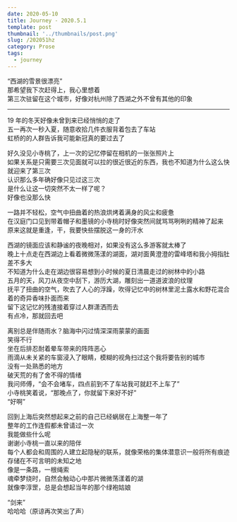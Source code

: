 ```yaml
---
date: 2020-05-10
title: Journey - 2020.5.1
template: post
thumbnail: '../thumbnails/post.png'
slug: /202051hz
category: Prose
tags:
  - journey
---
```


“西湖的雪景很漂亮”<br />
那希望我下次赶得上，我心里想着<br />
第三次驻留在这个城市，好像对杭州除了西湖之外不曾有其他的印象

---

19 年的冬天好像未曾到来已经悄悄的走了<br />
五一再次一秒入夏，随意收拾几件衣服背着包去了车站<br />
虹桥的的人群告诉我可能新冠真的要过去了

好久没见小寺桃了，上一次的记忆停留在相机的一张张照片上<br />
如果关系是只需要三次见面就可以拉的很近很近的东西，我也不知道为什么这么快就迎来了第三次<br />
认识那么多年确好像只见过这三次<br />
是什么让这一切突然不太一样了呢？<br />
好像也没那么快<br />

一路并不轻松，空气中扭曲着的热浪烘烤着满身的风尘和疲惫<br />
在汉庭门口见到带着帽子和墨镜的小寺桃时好像突然间就骂骂咧咧的精神了起来<br />
原来这就是重逢，干，我要快些摆脱这一身的汗水<br />

西湖的镜面应该和静谧的夜晚相对，如果没有这么多游客就太棒了<br />
晚上十点走在西湖边上看着微微荡漾的湖面，湖对面黄澄澄的雷峰塔和我小拇指肚差不多大<br />
不知道为什么走在湖边很容易想到小时候的夏日清晨走过的树林中的小路<br />
五月的天，风刀从夜空中刮下，游历大湖，雕刻出一道道波浪的纹理<br />
抚平了扭曲的空气，吹去了人心的浮躁，吹得记忆中的树林里泥土露水和野花混合着的奇异香味扑面而来<br />
留下这记忆的残渣接着穿过人群潇洒而去<br />
有点冷，那就回去吧<br />

离别总是伴随雨水？脑海中闪过情深深雨蒙蒙的画面<br />
笑得不行<br />
坐在后排忍耐着晕车带来的阵阵恶心<br />
雨滴从未关紧的车窗浸入了眼睛，模糊的视角扫过这个我将要告别的城市<br />
没有一处熟悉的地方<br />
破天荒的有了舍不得的情绪<br />
我问师傅，“会不会堵车，四点前到不了车站我可就赶不上车了”<br />
小寺桃笑着说，“那晚点了，你就留下来好不好”<br />
“好啊”<br />

回到上海后突然想起来之前的自己已经蜗居在上海整一年了<br />
整年的工作连假都未曾请过一次<br />
我能做些什么呢<br />
谢谢小寺桃一直以来的陪伴<br />
每个人都会和周围的人建立起隐秘的联系，就像荣格的集体潜意识一般将所有痕迹存储在不可言明的未知之地<br />
像是一条路，一根绳索<br />
魂牵梦绕时，自然会触动心中那片微微荡漾着的湖<br />
就像李淳罡，总是会想起当年的那个绿袍姑娘<br />

“剑来”<br />
哈哈哈（原谅再次笑出了声）<br />